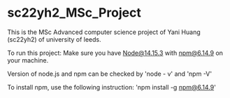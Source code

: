 # sc22yh2_MSc_Project

This is the MSc Advanced computer science project of Yani Huang (sc22yh2) of university of leeds.

To run this project:
Make sure you have Node@14.15.3 with npm@6.14.9 on your machine.

Version of node.js and npm can be checked by 'node - v' and 'npm -V'

To install npm, use the following instruction:
'npm install -g npm@6.14.9'

